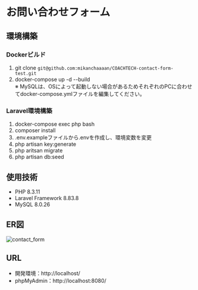 # お問い合わせフォーム
## 環境構築
### Dockerビルド
1. git clone ```git@github.com:mikanchaaaan/COACHTECH-contact-form-test.git```
2. docker-compose up -d --build <br>
※ MySQLは、OSによって起動しない場合があるためそれぞれのPCに合わせてdocker-compose.ymlファイルを編集してください。

### Laravel環境構築
1. docker-compose exec php bash
2. composer install
3. .env.exampleファイルから.envを作成し、環境変数を変更
4. php artisan key:generate
5. php aritsan migrate
6. php artisan db:seed

## 使用技術
* PHP 8.3.11
* Laravel Framework 8.83.8
* MySQL 8.0.26

## ER図
![contact_form](https://github.com/user-attachments/assets/8032da84-65d9-4ecc-862c-7bd8c98dc13c)

## URL
* 開発環境：http://localhost/
* phpMyAdmin：http://localhost:8080/
